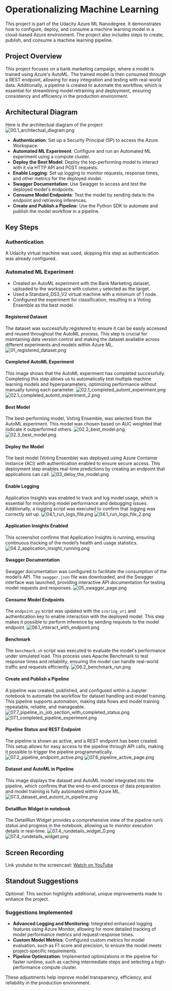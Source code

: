# Operationalizing Machine Learning

This project is part of the Udacity Azure ML Nanodegree. It demonstrates how to configure, deploy, and consume a machine learning model in a cloud-based Azure environment. The project also includes steps to create, publish, and consume a machine learning pipeline.

## Project Overview
This project focuses on a bank marketing campaign, where a model is trained using Azure's AutoML. The trained model is then consumed through a REST endpoint, allowing for easy integration and testing with real-world data. Additionally, a pipeline is created to automate the workflow, which is essential for streamlining model retraining and deployment, ensuring consistency and efficiency in the production environment.

## Architectural Diagram
Here is the architectual diagram of the project
![00.1_architectual_diagram.png](/images/00.1_architectual_diagram.png)

- **Authentication**: Set up a Security Principal (SP) to access the Azure Workspace.
- **Automated ML Experiment**: Configure and run an Automated ML experiment using a compute cluster.
- **Deploy the Best Model**: Deploy the top-performing model to interact with it via HTTP API and POST requests.
- **Enable Logging**: Set up logging to monitor requests, response times, and other metrics for the deployed model.
- **Swagger Documentation**: Use Swagger to access and test the deployed model's endpoints.
- **Consume Model Endpoints**: Test the model by sending data to the endpoint and retrieving inferences.
- **Create and Publish a Pipeline**: Use the Python SDK to automate and publish the model workflow in a pipeline.

## Key Steps
### Authentication
A Udacity virtual machine was used, skipping this step as authentication was already configured.

### Automated ML Experiment
- Created an AutoML experiment with the Bank Marketing dataset, uploaded to the workspace with column `y` selected as the target.
- Used a Standard_DS3_V2 virtual machine with a minimum of 1 node.
- Configured the experiment for classification, resulting in a Voting Ensemble as the best model.

#### Registered Dataset
The dataset was successfully registered to ensure it can be easily accessed and reused throughout the AutoML process. This step is crucial for maintaining data version control and making the dataset available across different experiments and models within Azure ML.
![01_registered_dataset.png](/images/01_registered_dataset.png)

#### Completed AutoML Experiment
This image shows that the AutoML experiment has completed successfully. Completing this step allows us to automatically test multiple machine learning models and hyperparameters, optimizing performance without manually tuning each parameter.
![02.1_completed_automl_experiment.png](/images/02.1_completed_automl_experiment.png)
![02.1_completed_automl_experiment_2.png](/images/02.1_completed_automl_experiment_2.png)

#### Best Model
The best-performing model, Voting Ensemble, was selected from the AutoML experiment. This model was chosen based on AUC weighted that indicate it outperformed others.
![02.2_best_model.png](/images/02.2_best_model.png)
![02.3_best_model.png](/images/02.3_best_model.png)

#### Deploy the Model
The best model (Voting Ensemble) was deployed using Azure Container Instance (ACI) with authentication enabled to ensure secure access. This deployment step enables real-time predictions by creating an endpoint that applications can call.
![03_deloy_the_model.png](/images/03_deloy_the_model.png)

#### Enable Logging
Application Insights was enabled to track and log model usage, which is essential for monitoring model performance and debugging issues. Additionally, a logging script was executed to confirm that logging was correctly set up.
![04.1_run_logs_file.png](/images/04.1_run_logs_file.png)
![04.1_run_logs_file_2.png](/images/04.1_run_logs_file_2.png)

#### Application Insights Enabled
This screenshot confirms that Application Insights is running, ensuring continuous tracking of the model’s health and usage statistics.
![04.2_application_insight_running.png](/images/04.2_application_insight_running.png)

#### Swagger Documentation
Swagger documentation was configured to facilitate the consumption of the model’s API. The `swagger.json` file was downloaded, and the Swagger interface was launched, providing interactive API documentation for testing model requests and responses.
![05_swagger_page.png](/images/05_swagger_page.png)

#### Consume Model Endpoints
The `endpoint.py` script was updated with the `scoring_uri` and authentication key to enable interaction with the deployed model. This step makes it possible to perform inference by sending requests to the model endpoint.
![06.1_interact_with_endpoint.png](/images/06.1_interact_with_endpoint.png)

#### Benchmark
The `benchmark.sh` script was executed to evaluate the model's performance under simulated load. This process uses Apache Benchmark to test response times and reliability, ensuring the model can handle real-world traffic and requests efficiently.
![06.2_benchmark_run.png](/images/06.2_benchmark_run.png)

#### Create and Publish a Pipeline
A pipeline was created, published, and configured within a Jupyter notebook to automate the workflow for dataset handling and model training. This pipeline supports automation, making data flows and model training repeatable, reliable, and manageable.
![07.7_pipeline_in_job_section_with_completed_status.png](/images/07.7_pipeline_in_job_section_with_completed_status.png)
![07.1_completed_pipeline_experiment.png](/images/07.1_completed_pipeline_experiment.png)

#### Pipeline Status and REST Endpoint
The pipeline is shown as active, and a REST endpoint has been created. This setup allows for easy access to the pipeline through API calls, making it possible to trigger the pipeline programmatically.
![07.2_pipeline_endpoint_active.png](/images/07.2_pipeline_endpoint_active.png)
![07.6_pipeline_active_page.png](/images/07.6_pipeline_active_page.png)

#### Dataset and AutoML in Pipeline
This image displays the dataset and AutoML model integrated into the pipeline, which confirms that the end-to-end process of data preparation and model training is fully automated within Azure ML.
![07.3_dataset_and_automl_in_pipeline.png](/images/07.3_dataset_and_automl_in_pipeline.png)

#### DetailRun Widget in notebook
The DetailRun Widget provides a comprehensive view of the pipeline run’s status and progress in the notebook, allowing us to monitor execution details in real-time.
![07.4_rundetails_widget_0.png](/images/07.4_rundetails_widget_0.png)
![07.4_rundetails_widget.png](/images/07.4_rundetails_widget.png)

## Screen Recording
Link youtube to the screencast: [Watch on YouTube](https://youtu.be/qFy1EYhARgw)


## Standout Suggestions
*Optional*: This section highlights additional, unique improvements made to enhance the project.

### Suggestions Implemented
- **Advanced Logging and Monitoring**: Integrated enhanced logging features using Azure Monitor, allowing for more detailed tracking of model performance metrics and request-response times.
- **Custom Model Metrics**: Configured custom metrics for model evaluation, such as F1 score and precision, to ensure the model meets project-specific requirements.
- **Pipeline Optimization**: Implemented optimizations in the pipeline for faster runtime, such as caching intermediate steps and selecting a high-performance compute cluster.

These adjustments help improve model transparency, efficiency, and reliability in the production environment.


